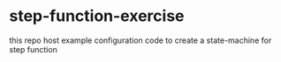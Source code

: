 # step-function-exercise
this repo host example configuration code to create a state-machine for step function 
